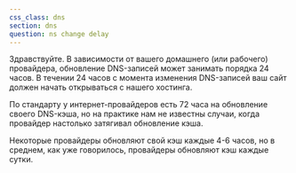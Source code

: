 ```yaml
---
css_class: dns
section: dns
question: ns change delay
---
```

Здравствуйте. В зависимости от вашего домашнего (или рабочего) провайдера, обновление DNS-записей может занимать порядка 24 часов. В течении 24 часов с момента изменения DNS-записей ваш сайт должен начать открываться с нашего хостинга.

По стандарту у интернет-провайдеров есть 72 часа на обновление своего DNS-кэша, но на практике нам не известны случаи, когда провайдер настолько затягивал обновление кэша.

Некоторые провайдеры обновляют свой кэш каждые 4-6 часов, но в среднем, как уже говорилось, провайдеры обновляют кэш каждые сутки.